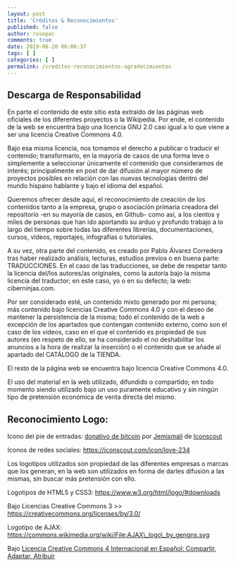 ```yaml
---
layout: post
title: 'Créditos & Reconocimientos'
published: false
author: rosepac
comments: true
date: 2019-06-20 06:06:37
tags: [ ]
categories: [ ]
permalink: /creditos-reconocimientos-agradecimientos
---
```

## Descarga de Responsabilidad

En parte el contenido de este sitio esta extraído de las páginas web oficiales de los diferentes proyectos o la Wikipedia. Por ende, el contenido de la web se encuentra bajo una licencia GNU 2.0 casi igual a lo que viene a ser una licencia Creative Commons 4.0.

Bajo esa misma licencia, nos tomamos el derecho a publicar o traducir el contenido; transformarlo, en la mayoría de casos de una forma leve o simplemente a seleccionar únicamente el contenido que consideramos de interés; principalmente en post de dar difusión al mayor número de proyectos posibles en relación con las nuevas tecnologías dentro del mundo hispano hablante y bajo el idioma del español.

Queremos ofrecer desde aquí, el reconocimiento de creación de los contenidos tanto a la empresa, grupo o asociación primaria creadora del repositorio -en su mayoría de casos, en Github- como así, a los cientos y miles de personas que han ido aportando su arduo y profundo trabajo a lo largo del tiempo sobre todas las diferentes librerías, documentaciones, cursos, vídeos, reportajes, infografías o tutoriales.

A su vez, otra parte del contenido, es creado por Pablo Álvarez Corredera tras haber realizado análisis, lecturas, estudios previos o en buena parte: TRADUCCIONES. En el caso de las traducciones, se debe de respetar tanto la licencia del/los autores/as originales, como la autoría bajo la misma licencia del traductor; en este caso, yo o en su defecto; la web: ciberninjas.com.

Por ser considerado esté, un contenido mixto generado por mi persona; más contenido bajo licencias Creative Commons 4.0 y con el deseo de mantener la persistencia de la misma; todo el contenido de la web a excepción de los apartados que contengan contenido externo, como son el caso de los vídeos, caso en el que el contenido es propiedad de sus autores (en respeto de ello, se ha considerado el no deshabilitar los anuncios a la hora de realizar la inserción) o el contenido que se añade al apartado del CATÁLOGO de la TIENDA.

El resto de la página web se encuentra bajo licencia Creative Commons 4.0.

El uso del material en la web utilizado, difundido o compartido; en todo momento siendo utilizado bajo un uso puramente educativo y sin ningún tipo de pretensión económica de venta directa del mismo.

## Reconocimiento Logo:

Icono del pie de entradas: [donativo de bitcoin][1] por [Jemismali][2] de [Iconscout][3]

Iconos de redes sociales: https://iconscout.com/icon/love-234

Los logotipos utilizados son propiedad de las diferentes empresas o marcas que los generan, en la web son utilizados en forma de darles difusión a las mismas, sin buscar más pretensión con ello.

Logotipos de HTML5 y CSS3: https://www.w3.org/html/logo/#downloads

Bajo Licencias Creative Commons 3 >>  https://creativecommons.org/licenses/by/3.0/

Logotipo de AJAX: https://commons.wikimedia.org/wiki/File:AJAX\_logo\_by_gengns.svg

Bajo [Licencia Creative Commons 4 Internacional en Español: Compartir, Adaptar, Atribuir][4]

 [1]: https://iconscout.com/icon/donation-28
 [2]: https://iconscout.com/contributors/jemismali
 [3]: https://iconscout.com
 [4]: https://kutt.it/cc4 "Licencia Creative Commons 4 Internacional en Español: Compartir, Adaptar, Atribuir"